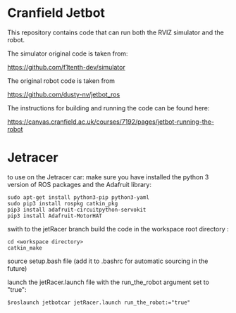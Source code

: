 # Cranfield Jetbot 
This repository contains code that can run both the RVIZ simulator and the robot. 

The simulator original code is taken from:

https://github.com/f1tenth-dev/simulator

The original robot code is taken from

https://github.com/dusty-nv/jetbot_ros

The instructions for building and running the code can be found here:

https://canvas.cranfield.ac.uk/courses/7192/pages/jetbot-running-the-robot

 # Jetracer

to use on the Jetracer car: 
make sure you have installed the python 3 version of ROS packages and the Adafruit library: 

```
sudo apt-get install python3-pip python3-yaml
sudo pip3 install rospkg catkin_pkg
pip3 install adafruit-circuitpython-servokit  
pip3 install Adafruit-MotorHAT
```
swith to the jetRacer branch 
build the code in the workspace root directory : 
```
cd <workspace directory>
catkin_make
```
source setup.bash file (add it to .bashrc for automatic sourcing in the future)

launch the jetRacer.launch file with the run_the_robot argument set to "true":
```
$roslaunch jetbotcar jetRacer.launch run_the_robot:="true"
```



